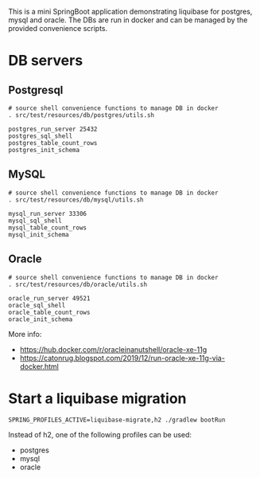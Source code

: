 This is a mini SpringBoot application demonstrating liquibase for postgres, mysql and oracle.
The DBs are run in docker and can be managed by the provided convenience scripts.

# DB servers

## Postgresql
```
# source shell convenience functions to manage DB in docker
. src/test/resources/db/postgres/utils.sh

postgres_run_server 25432
postgres_sql_shell
postgres_table_count_rows
postgres_init_schema
```

## MySQL
```
# source shell convenience functions to manage DB in docker
. src/test/resources/db/mysql/utils.sh

mysql_run_server 33306
mysql_sql_shell
mysql_table_count_rows
mysql_init_schema
```

## Oracle
```
# source shell convenience functions to manage DB in docker
. src/test/resources/db/oracle/utils.sh

oracle_run_server 49521
oracle_sql_shell
oracle_table_count_rows
oracle_init_schema
```
More info:
- https://hub.docker.com/r/oracleinanutshell/oracle-xe-11g
- https://catonrug.blogspot.com/2019/12/run-oracle-xe-11g-via-docker.html

# Start a liquibase migration
```
SPRING_PROFILES_ACTIVE=liquibase-migrate,h2 ./gradlew bootRun
```
Instead of h2, one of the following profiles can be used:
- postgres
- mysql
- oracle
```

